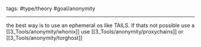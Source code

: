 tags: #type/theory #goal/anonymity 

---

the best way is to use an ephemeral os like TAILS. If thats not possible use a [[3_Tools/anonymity/whonix]]
use [[3_Tools/anonymity/proxychains]] or [[3_Tools/anonymity/torghost]]
